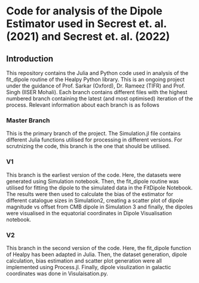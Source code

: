 # Code for analysis of the Dipole Estimator used in Secrest et. al. (2021) and Secrest et. al. (2022)

## Introduction
This repository contains the Julia and Python code used in analysis of the fit_dipole routine of the Healpy Python library. This is an ongoing project under the guidance of Prof. Sarkar (Oxford), Dr. Rameez (TIFR) and Prof. Singh (IISER Mohali). Each branch contains different files with the highest numbered branch containing the latest (and most optimised) iteration of the process. Relevant information about each branch is as follows

### Master Branch
This is the primary branch of the project. The Simulation.jl file contains different Julia functions utilised for processing in different versions. For scrutnizing the code, this branch is the one that should be utilised.

### V1
This branch is the earliest version of the code. Here, the datasets were generated using Simulation notebook. Then, the fit_dipole routine was utilised for fitting the dipole to the simulated data in the FitDipole Notebook. The results were then used to calculate the bias of the estimator for different catalogue sizes in Simulation2, creating a scatter plot of dipole magnitude vs offset from CMB dipole in Simulation 3 and finally, the dipoles were visualised in the equatorial coordinates in Dipole Visualisation notebook.

### V2
This branch in the second version of the code. Here, the fit_dipole function of Healpy has been adapted in Julia. Then, the dataset generation, dipole calculation, bias estimation and scatter plot generation were all implemented using Process.jl. Finally, dipole visulization in galactic coordinates was done in Visulaisation.py.